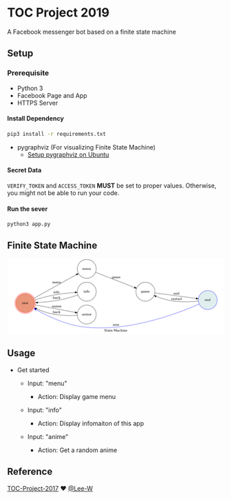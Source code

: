 # TOC Project 2019

A Facebook messenger bot based on a finite state machine

## Setup

### Prerequisite
* Python 3
* Facebook Page and App
* HTTPS Server

#### Install Dependency
```sh
pip3 install -r requirements.txt
```

* pygraphviz (For visualizing Finite State Machine)
    * [Setup pygraphviz on Ubuntu](http://www.jianshu.com/p/a3da7ecc5303)

#### Secret Data

`VERIFY_TOKEN` and `ACCESS_TOKEN` **MUST** be set to proper values.
Otherwise, you might not be able to run your code.

#### Run the sever

```sh
python3 app.py
```

## Finite State Machine
![fsm](./img/show-fsm.png)

## Usage

* Get started
	* Input: "menu"
		* Action: Display game menu

	* Input: "info"
		* Action: Display infomaiton of this app
		
	* Input: "anime"
		* Action: Get a random anime


## Reference
[TOC-Project-2017](https://github.com/Lee-W/TOC-Project-2017) ❤️ [@Lee-W](https://github.com/Lee-W)
